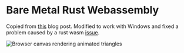 # Bare Metal Rust Webassembly

Copied from [this](http://cliffle.com/blog/bare-metal-wasm/#smaller) blog post. Modified to work with Windows and fixed a problem caused by a rust wasm [issue](https://github.com/rust-lang/rust/issues/67453).

![Browser canvas rendering animated triangles](docs/wasm_canvas.gif)
